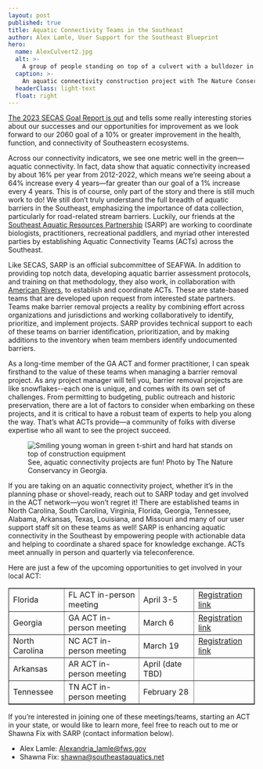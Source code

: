 ```yaml
---
layout: post
published: true
title: Aquatic Connectivity Teams in the Southeast 
author: Alex Lamle, User Support for the Southeast Blueprint
hero:
  name: AlexCulvert2.jpg
  alt: >-
    A group of people standing on top of a culvert with a bulldozer in the background.
  caption: >-
    An aquatic connectivity construction project with The Nature Conservancy in Georgia.
  headerClass: light-text
  float: right
---
```


[The 2023 SECAS Goal Report is out](https://secassoutheast.org/2023/10/27/Recent-trends-in-Southeastern-ecosystems-2023-SECAS-goal-report-released) and tells some really interesting stories about our successes and our opportunities for improvement as we look forward to our 2060 goal of a 10% or greater improvement in the health, function, and connectivity of Southeastern ecosystems.  

Across our connectivity indicators, we see one metric well in the green—aquatic connectivity. In fact, data show that aquatic connectivity increased by about 16% per year from 2012-2022, which means we’re seeing about a 64% increase every 4 years—far greater than our goal of a 1% increase every 4 years. This is of course, only part of the story and there is still much work to do!<!--more--> We still don’t truly understand the full breadth of aquatic barriers in the Southeast, emphasizing the importance of data collection, particularly for road-related stream barriers. Luckily, our friends at the [Southeast Aquatic Resources Partnership](https://southeastaquatics.net/) (SARP) are working to coordinate biologists, practitioners, recreational paddlers, and myriad other interested parties by establishing Aquatic Connectivity Teams (ACTs) across the Southeast.

Like SECAS, SARP is an official subcommittee of SEAFWA. In addition to providing top notch data, developing aquatic barrier assessment protocols, and training on that methodology, they also work, in collaboration with [American Rivers](https://www.americanrivers.org/), to establish and coordinate ACTs. These are state-based teams that are developed upon request from interested state partners. Teams make barrier removal projects a reality by combining effort across organizations and jurisdictions and working collaboratively to identify, prioritize, and implement projects. SARP provides technical support to each of these teams on barrier identification, prioritization, and by making additions to the inventory when team members identify undocumented barriers.  

As a long-time member of the GA ACT and former practitioner, I can speak firsthand to the value of these teams when managing a barrier removal project. As any project manager will tell you, barrier removal projects are like snowflakes--each one is unique, and comes with its own set of challenges. From permitting to budgeting, public outreach and historic preservation, there are a lot of factors to consider when embarking on these projects, and it is critical to have a robust team of experts to help you along the way. That’s what ACTs provide—a community of folks with diverse expertise who all want to see the project succeed. 

<figure>
  <img src="http://secassoutheast.org/images/AL_Culvert.jpg" alt="Smiling young woman in green t-shirt and hard hat stands on top of construction equipment"/>
  <figcaption>See, aquatic connectivity projects are fun! Photo by The Nature Conservancy in Georgia.</figcaption>
</figure>  

If you are taking on an aquatic connectivity project, whether it’s in the planning phase or shovel-ready, reach out to SARP today and get involved in the ACT network—you won’t regret it! There are established teams in North Carolina, South Carolina, Virginia, Florida, Georgia, Tennessee, Alabama, Arkansas, Texas, Louisiana, and Missouri and many of our user support staff sit on these teams as well! SARP is enhancing aquatic connectivity in the Southeast by empowering people with actionable data and helping to coordinate a shared space for knowledge exchange. ACTs meet annually in person and quarterly via teleconference.  

Here are just a few of the upcoming opportunities to get involved in your local ACT:  

<table border="1" table cellpadding="7">
  <tr>
    <td>Florida</td>
    <td>FL ACT in-person meeting</td>
    <td>April 3-5</td>
    <td><a href="https://docs.google.com/forms/d/e/1FAIpQLSefP8x_LSYWVYb9wBZjW6rioYgqcUszJIhOrexRbbL3sKxOxw/viewform">Registration link</a>
    </td>
  </tr>
   <tr>
     <td>Georgia</td>
     <td>GA ACT in-person meeting</td>
     <td>March 6</td>
       <td><a href="https://docs.google.com/forms/d/e/1FAIpQLSfXoqAuDthn4wRwOjyb1sr9cpn_l7Tcc5Wwbl5hBXB_xiIa9Q/viewform">Registration link</a></td>
  </tr>
   <tr>
     <td>North Carolina</td>
     <td>NC ACT in-person meeting</td>
     <td>March 19</td>
     <td><a href="https://www.surveymonkey.com/r/WKDND9V">Registration link</a></td>
  </tr>
   <tr>
     <td>Arkansas</td>
     <td>AR ACT in-person meeting</td>
     <td>April (date TBD)</td>
     <td> </td>
  </tr>
   <tr>
     <td>Tennessee</td>
     <td>TN ACT in-person meeting</td>
     <td>February 28</td>
     <td> </td>
  </tr>
 </table>

If you’re interested in joining one of these meetings/teams, starting an ACT in your state, or would like to learn more, feel free to reach out to me or Shawna Fix with SARP (contact information below).  

- Alex Lamle: [Alexandria_lamle@fws.gov](mailto:Alexandria_lamle@fws.gov)
- Shawna Fix: [shawna@southeastaquatics.net](mailto:shawna@southeastaquatics.net)

